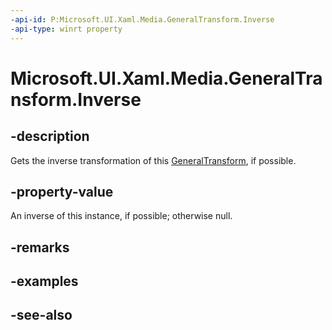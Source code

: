 ```yaml
---
-api-id: P:Microsoft.UI.Xaml.Media.GeneralTransform.Inverse
-api-type: winrt property
---
```


<!-- Property syntax
public Windows.UI.Xaml.Media.GeneralTransform Inverse { get; }
-->

# Microsoft.UI.Xaml.Media.GeneralTransform.Inverse

## -description
Gets the inverse transformation of this [GeneralTransform](generaltransform.md), if possible.

## -property-value
An inverse of this instance, if possible; otherwise null.

## -remarks

## -examples

## -see-also
